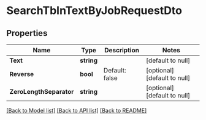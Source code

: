# SearchTbInTextByJobRequestDto

## Properties
Name | Type | Description | Notes
------------ | ------------- | ------------- | -------------
**Text** | **string** |  | [default to null]
**Reverse** | **bool** | Default: false | [optional] [default to null]
**ZeroLengthSeparator** | **string** |  | [optional] [default to null]

[[Back to Model list]](../README.md#documentation-for-models) [[Back to API list]](../README.md#documentation-for-api-endpoints) [[Back to README]](../README.md)


